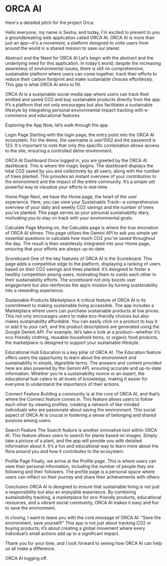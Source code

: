 # ORCA AI
Here's a detailed pitch for the project Orca:

Hello everyone, my name is Sesha, and today, I'm excited to present to you a groundbreaking web application called ORCA AI. ORCA AI is more than just an app—it's a movement, a platform designed to unite users from around the world in a shared mission to save our planet.

Abstract and the Need for ORCA AI
Let’s begin with the abstract and the underlying need for this application. In today’s world, despite the increasing awareness of environmental issues, there is still no comprehensive, sustainable platform where users can come together, track their efforts to reduce their carbon footprint and make sustainable choices effortlessly. This gap is what ORCA AI aims to fill.

ORCA AI is a sustainable social media app where users can track their emitted and saved CO2 and buy sustainable products directly from the app. It’s a platform that not only encourages but also facilitates a sustainable lifestyle by integrating personal environmental impact tracking with e-commerce and educational features.

Exploring the App
Now, let’s walk through the app.

Login Page
Starting with the login page, the entry point into the ORCA AI ecosystem. For the demo, the username is user1002 and the password is 123. It's important to note that only this specific combination allows access to the site, ensuring a controlled demo environment.

ORCA AI Dashboard
Once logged in, you are greeted by the ORCA AI dashboard. This is where the magic begins. The dashboard displays the total CO2 saved by you and collectively by all users, along with the number of trees planted. This provides an instant overview of your contribution to the environment and the impact of the entire community. It’s a simple yet powerful way to visualize your efforts in real-time.

Home Page
Next, we have the Home page, the heart of the user experience. Here, you can view your Sustainable Track—a comprehensive overview of your daily and weekly CO2 savings and the number of trees you’ve planted. This page serves as your personal sustainability diary, motivating you to stay on track with your environmental goals.

Calculate Page
Moving on, the Calculate page is where the true innovation of ORCA AI shines. This page utilizes the Gemini API to ask you simple yet essential questions to calculate how much CO2 you’ve saved throughout the day. The result is then seamlessly integrated into your Home page, ensuring that your efforts are always up-to-date.

Scoreboard
One of the key features of ORCA AI is the Scoreboard. This page adds a competitive edge to the platform, displaying a ranking of users based on their CO2 savings and trees planted. It’s designed to foster a healthy competition among users, motivating them to outdo each other in their sustainability efforts. The scoreboard not only boosts user engagement but also reinforces the app’s mission by turning sustainability into a rewarding experience.

Sustainable Products Marketplace
A critical feature of ORCA AI is its commitment to making sustainable living accessible. The app includes a Marketplace where users can purchase sustainable products at low prices. This not only encourages users to make eco-friendly choices but also makes sustainability affordable. You can easily click on a product to buy it or add it to your cart, and the product descriptions are generated using the Google Gemini API. For example, let’s take a look at a product—whether it’s eco-friendly clothing, reusable household items, or organic food products, the marketplace is designed to support your sustainable lifestyle.

Educational Hub
Education is a key pillar of ORCA AI. The Education feature offers users the opportunity to learn about the environment and sustainability in simple, digestible terms. The answers and content provided here are also powered by the Gemini API, ensuring accurate and up-to-date information. Whether you’re a sustainability novice or an expert, the educational hub caters to all levels of knowledge, making it easier for everyone to understand the importance of their actions.

Connect Feature
Building a community is at the core of ORCA AI, and that’s where the Connect feature comes in. This feature allows users to follow each other by viewing profiles, creating a network of like-minded individuals who are passionate about saving the environment. This social aspect of ORCA AI is crucial in fostering a sense of belonging and shared purpose among users.

Search Feature
The Search feature is another innovative tool within ORCA AI. This feature allows users to search for plants based on images. Simply take a picture of a plant, and the app will provide you with detailed information about it. It’s a fun and educational way to learn more about the flora around you and how it contributes to the ecosystem.

Profile Page
Finally, we arrive at the Profile page. This is where users can view their personal information, including the number of people they are following and their followers. The profile page is a personal space where users can reflect on their journey and share their achievements with others.

Conclusion
ORCA AI is designed to ensure that sustainable living is not just a responsibility but also an enjoyable experience. By combining sustainability tracking, a marketplace for eco-friendly products, educational resources, and a vibrant social community, ORCA AI makes it easy and fun to save the environment.

In closing, I want to leave you with the core message of ORCA AI: "Save the environment, save yourself!" This app is not just about tracking CO2 or buying products; it’s about creating a global movement where every individual’s small actions add up to a significant impact.

Thank you for your time, and I look forward to seeing how ORCA AI can help us all make a difference.

ORCA AI logging off.
